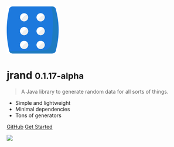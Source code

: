 <!-- _coverpage.md -->

![logo](_media/logoonly.svg)

# jrand <small>0.1.17-alpha</small>

> A Java library to generate random data for all sorts of things. 

- Simple and lightweight 
- Minimal dependencies
- Tons of generators

[GitHub](https://github.com/xdrop/jrand/)
[Get Started](#jrand)

![](_media/bg.png)
